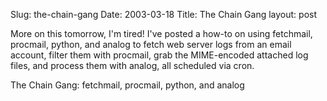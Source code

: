 Slug: the-chain-gang
Date: 2003-03-18
Title: The Chain Gang
layout: post

More on this tomorrow, I&#39;m tired! I&#39;ve posted a how-to on using fetchmail, procmail, python, and analog to fetch web server logs from an email account, filter them with procmail, grab the MIME-encoded attached log files, and process them with analog, all scheduled via cron.

The Chain Gang: fetchmail, procmail, python, and analog

